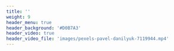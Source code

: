 ```yaml
---
title: ''
weight: 9
header_menu: true
header_background: '#D0B7A3'
header_video: true
header_video_file: 'images/pexels-pavel-danilyuk-7119944.mp4'
---
```

